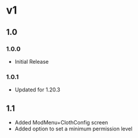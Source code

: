 # v1
## 1.0
### 1.0.0
- Initial Release
### 1.0.1
- Updated for 1.20.3

## 1.1
- Added ModMenu+ClothConfig screen
- Added option to set a minimum permission level
